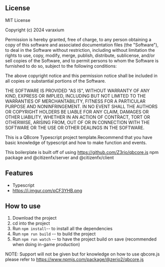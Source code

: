## License

MIT License

Copyright (c) 2024 varaxium

Permission is hereby granted, free of charge, to any person obtaining a copy
of this software and associated documentation files (the "Software"), to deal
in the Software without restriction, including without limitation the rights
to use, copy, modify, merge, publish, distribute, sublicense, and/or sell
copies of the Software, and to permit persons to whom the Software is
furnished to do so, subject to the following conditions:

The above copyright notice and this permission notice shall be included in all
copies or substantial portions of the Software.

THE SOFTWARE IS PROVIDED "AS IS", WITHOUT WARRANTY OF ANY KIND, EXPRESS OR
IMPLIED, INCLUDING BUT NOT LIMITED TO THE WARRANTIES OF MERCHANTABILITY,
FITNESS FOR A PARTICULAR PURPOSE AND NONINFRINGEMENT. IN NO EVENT SHALL THE
AUTHORS OR COPYRIGHT HOLDERS BE LIABLE FOR ANY CLAIM, DAMAGES OR OTHER
LIABILITY, WHETHER IN AN ACTION OF CONTRACT, TORT OR OTHERWISE, ARISING FROM,
OUT OF OR IN CONNECTION WITH THE SOFTWARE OR THE USE OR OTHER DEALINGS IN THE
SOFTWARE.

This is a QBcore Typescript project template.Recommend that you have basic knowledge of typescript and how to make function and events.

This boilerplate is built off of using https://github.com/Z3rio/qbcore.js npm package and @citizenfx/server and @citizenfx/client

## Features
- Typescript
- https://i.imgur.com/pCF3YHB.png



## How to use
1. Download the project
2. cd into the project
3. Run `npm install`-- to install all the dependencies
4. Run `npm run build` -- to build the project
5. Run `npm run watch` -- to have the project build on save (recommended when doing in-game production)

NOTE: Support will not be given but for knowledge on how to use qbcore.js please refer to https://www.npmjs.com/package/@zerio2/qbcore.js